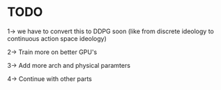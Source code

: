 # TODO

1-> we have to convert this to DDPG soon (like from discrete ideology to continuous action space ideology)

2-> Train more on better GPU's

3-> Add more arch and physical paramters 

4-> Continue with other parts
